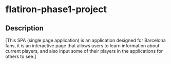 # flatiron-phase1-project

## Description
[This SPA (single page application) is an application designed for Barcelona fans, it is an interactive page that allows users to learn information about current players, and also input some of their players in the applications for others to see.]

